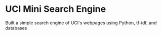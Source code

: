 # UCI Mini Search Engine
 Built a simple search engine of UCI's webpages using Python, tf-idf, and databases
